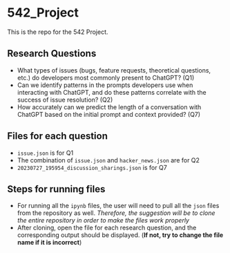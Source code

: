 # 542_Project
This is the repo for the 542 Project.

## Research Questions
- What types of issues (bugs, feature requests, theoretical questions, etc.) do developers most commonly present to ChatGPT? (Q1)
- Can we identify patterns in the prompts developers use when interacting with ChatGPT, and do these patterns correlate with the success of issue resolution? (Q2)
- How accurately can we predict the length of a conversation with ChatGPT based on the initial prompt and context provided? (Q7)

## Files for each question
- `issue.json` is for Q1
- The combination of `issue.json` and `hacker_news.json` are for Q2
- `20230727_195954_discussion_sharings.json` is for Q7

## Steps for running files
- For running all the `ipynb` files, the user will need to pull all the `json` files from the repository as well.
*Therefore, the suggestion will be to clone the entire repository in order to make the files work properly*
- After cloning, open the file for each research question, and the corresponding output should be displayed. (**If not, try to change the file name if it is incorrect**)
